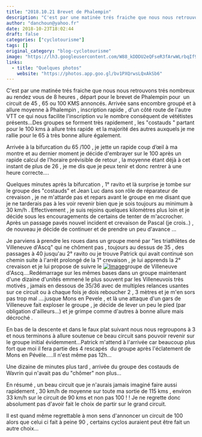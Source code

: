 ```yaml
---
title: "2018.10.21 Brevet de Phalempin"
description: "C'est par une matinée trés fraiche que nous nous retrouvons trés nombreux au rendez vous de 8 heures , départ pour le brevet de Phalempin pour  un circuit de 45 , 65 ou 100 KMS annoncés. Arrivée sans encombre groupé et à allure moyenne à Phalempin , inscription rapide , d'un côté route de l'autre VTT ce qui nous facilite l'inscription vu le nombre conséquent de vététistes présents...Des groupes se forment très rapidement , les \"costauds \" partant pour le 100 kms à allure très rapide  et la majorité des autres auxquels je me rallie pour le 65 à très bonne allure également."
author: "danchoun@yahoo.fr"
date: 2018-10-23T18:02:44
draft: false
categories: ["cyclotourisme"]
tags: []
original_category: "blog-cyclotourisme"
image: "https://lh3.googleusercontent.com/W88_kDDDU2eQFseR3fArwWLrbqIf9nxtEqoEFvxinrw_oLIMSJQEQWl8SJ3fvHx_DEvbW-dZ3FcnlMPMSCQ6M3yVaTHIFTls0lApZW7sFrjNiW33le03hIKouTtc2T_a9OFyhQ1xfRWa6OfrJNilM3TFZIKXHBFlc5nP554D9VU2aiyK67lmn8afjU8wm2T-WH4tT2EkbzE7SK1H0NMqkF9w1vrdGQWDFNT7lQNMD27Mf78sho5VlvHPhl6ulH9K4UHuVDexPtljX3xU8xh_0gr8pL9lbcfbd3_1sBiyWMTkP_X3PrNV2GxPsK-IEkzdc4k-sCTQoiGcBheM5RL-o9pU5dJJuFmumE1ssfO4wP_nSK7ED0qKUDF_r1fmsmTRorZzWXUsOgIsFb_DqFMOUb4foyiY7TcmbEJtf92z7qSt1ncEQzQZCcHZwPnLzLtKC1zhnbBLy55ldTRDIpeR1pDhLnhqCBRfsA6uSvJVaDCh9JIACCOBePbhO1M_hK5Rwg0GVlNbsIoKQ1QprE6gC-UHkkdpKa_mYNrS4UTtQYWg9D68X8SLyjA2qrb0pTGRUiaOjaBC4mXgJxvkYX7BwywKzbtdeAZjqJBOpFHi4pU6ushX_gr3GQRAp3PKREVn=w1024-h768-no"
links:
  - title: "Quelques photos"
    website: "https://photos.app.goo.gl/bv1PXQrwsLQxAkSb6"
---
```


C'est par une matinée trés fraiche que nous nous retrouvons trés nombreux au rendez vous de 8 heures , départ pour le brevet de Phalempin pour&nbsp; un circuit de 45 , 65 ou 100 KMS annoncés. Arrivée sans encombre groupé et à allure moyenne à Phalempin , inscription rapide , d'un côté route de l'autre VTT ce qui nous facilite l'inscription vu le nombre conséquent de vététistes présents...Des groupes se forment très rapidement , les "costauds " partant pour le 100 kms à allure très rapide&nbsp; et la majorité des autres auxquels je me rallie pour le 65 à très bonne allure également.

<!--more-->

Arrivée à la bifurcation du 65 /100 , je jette un rapide coup d’œil à ma montre et au dernier moment je décide d'embrayer sur le 100 après un rapide calcul de l'horaire prévisible de retour , la moyenne étant déjà à cet instant de plus de 26 , je me dis que je peux tenir et donc rentrer à une heure correcte....

Quelques minutes après la bifurcation , 1° ravito et là surprise je tombe sur le groupe des "costauds" et Jean Luc dans son rôle de réparateur de crevaison , je ne m'attarde pas et repars avant le groupe en me disant que je ne tarderais pas à les voir revenir bien que je sois toujours au minimum à 30 km/h . Effectivement , je suis rejoins quelques kilomètres plus loin et je décide sous les encouragements de certains de tenter de m'accrocher. Après un passage pavés nouvel incident et crevaison de Pascal (je crois..) , de nouveau je décide de continuer et de prendre un peu d'avance ...

Je parviens à prendre les roues dans un groupe mené par "les triathlètes de Villeneuve d'Ascq" qui ne chôment pas , toujours au dessus de 35 , des passages à 40 jusqu'au 2° ravito ou je trouve Patrick qui avait continué son chemin suite à l'arrêt prolongé de la 1° crevaison , je lui apprends la 2° crevaison et je lui propose de suivre le [![Image](https://lh3.googleusercontent.com/hYOYPAJIxLYqV_gzsfgc94USU5oIHp1kzqwo7s7nxxyfhtYS6r_Zz7-fa_ge9Ga0pb9hBqI52r8E8h0KTczB1hdYpyCLw2WQOEU3uXO6KbrkhyEmF_u0DgPmZFIHWGBkJ4QNzad2IMoKpHHY1AEKT0goMMN3qXRX3XFFEXd1rJAunrmYqaOQ89IQ_N16v8ah9hhcJFyfNeMhrNIVUHdopktw3WLOtA03GpGBsF_UhtiNLiPPB2hXwvApEZA0rMuXPQfkQsCGV2XVRlUG47fythI3TlxBQk5sdw9sCqIbpO8DgZfHmwXWSMx-steKrRcFivZu3mSiMcFFr0m-XrTJzdObVuLdBHP-Cfv2yPqzQzV78OIVvlzHet9uZ3FNRgLMZY8RkVZpM4Fh9W9m2DN2c28EoNm_OJuImAZIOdtPNNC7QjUcjif1nJ02N8zvyi4heqIr90Jggs6tfYu50rSds1Hzw3Jjb-klyFJlE2_NGAtIW0zWd-q3YriSvxtWQTUy8RAB0Do_OE0mWxIf1GQ_UrPk4mAZMwK6OF0LGvcQ34YAOCpcTG-9gVFLkZIHswx_j_d0MmuTgOjdyG_YGsHGJcLuN76QqbER5w8JeXYtjL1eX8r2znxGy_61RhVziBX04t7nMcqqugztnvnCjI0HhtBobmo0nxBbZQ4MYHShndgUmL4Ods3QEFJfig=w1024-h768-no)](https://lh3.googleusercontent.com/hYOYPAJIxLYqV_gzsfgc94USU5oIHp1kzqwo7s7nxxyfhtYS6r_Zz7-fa_ge9Ga0pb9hBqI52r8E8h0KTczB1hdYpyCLw2WQOEU3uXO6KbrkhyEmF_u0DgPmZFIHWGBkJ4QNzad2IMoKpHHY1AEKT0goMMN3qXRX3XFFEXd1rJAunrmYqaOQ89IQ_N16v8ah9hhcJFyfNeMhrNIVUHdopktw3WLOtA03GpGBsF_UhtiNLiPPB2hXwvApEZA0rMuXPQfkQsCGV2XVRlUG47fythI3TlxBQk5sdw9sCqIbpO8DgZfHmwXWSMx-steKrRcFivZu3mSiMcFFr0m-XrTJzdObVuLdBHP-Cfv2yPqzQzV78OIVvlzHet9uZ3FNRgLMZY8RkVZpM4Fh9W9m2DN2c28EoNm_OJuImAZIOdtPNNC7QjUcjif1nJ02N8zvyi4heqIr90Jggs6tfYu50rSds1Hzw3Jjb-klyFJlE2_NGAtIW0zWd-q3YriSvxtWQTUy8RAB0Do_OE0mWxIf1GQ_UrPk4mAZMwK6OF0LGvcQ34YAOCpcTG-9gVFLkZIHswx_j_d0MmuTgOjdyG_YGsHGJcLuN76QqbER5w8JeXYtjL1eX8r2znxGy_61RhVziBX04t7nMcqqugztnvnCjI0HhtBobmo0nxBbZQ4MYHShndgUmL4Ods3QEFJfig=w1024-h768-no)groupe de Villeneuve d'Ascq....Redémarrage sur les mêmes bases dans un groupe maintenant d'une dizaine d'unités emmené le plus souvent par les Villeneuvois très motivés , jamais en dessous de 35/36 avec de multiples relances usantes sur ce circuit ou à chaque fois je dois reboucher 2 , 3 mètres et je m'en sors pas trop mal ....jusque Mons en Pevele , et là une attaque d'un gars de Villeneuve fait exploser le groupe , je décide de lever un peu le pied (par obligation d'ailleurs...) et je grimpe comme d'autres à bonne allure mais décroché .&nbsp;

En bas de la descente et dans le faux plat suivant nous nous regroupons à 3 et nous terminons à allure soutenue ce beau circuit sans pouvoir revenir sur le groupe initial évidemment...Patrick m'attend à l'arrivée car beaucoup plus fort que moi il fera partie des 4 rescapés&nbsp; du groupe après l'éclatement de Mons en Pévéle.....Il n'est même pas 12h...

Une dizaine de minutes plus tard , arrivée du groupe des costauds de Wavrin qui n'avait pas du "chômer" non plus...

En résumé , un beau circuit que je n'aurais jamais imaginé faire aussi rapidement , 30 km/h de moyenne sur toute ma sortie de 115 kms , environ 33 km/h sur le circuit de 90 kms et non pas 100 ! ! Je ne regrette donc absolument pas d'avoir fait le choix de partir sur le grand circuit.

Il est quand même regrettable à mon sens d'annoncer un circuit de 100 alors que celui ci fait à peine 90 , certains cyclos auraient peut être fait un autre choix...